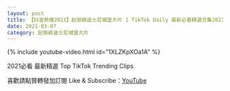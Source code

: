 ```yaml
---
layout: post
title: 【抖音熱搜2021】赵丽颖迪士尼城堡大片 1 TikTok Daily 最新必看精選合集2021 03 07
date: 2021-03-07
category: 赵丽颖迪士尼城堡大片
---
```


{% include youtube-video.html id="1XLZKpXOa1A" %}

2021必看 最新精選 Top TikTok Trending Clips

喜歡請點贊轉發加訂閱 Like & Subscribe：[YouTube](https://www.youtube.com/channel/UCAoR7VcanIPd04uEq_GIylA/videos)

